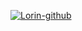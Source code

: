[![Lorin-github](https://github-readme-stats.vercel.app/api?username=chenxin777)](https://github.com/anuraghazra/github-readme-stats)
